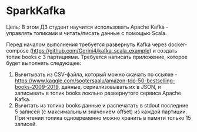 # SparkKafka

Цель:
В этом ДЗ студент научится использовать Apache Kafka - управлять топиками и читать/писать данные с помощью Scala.

Перед началом выполнения требуется развернуть Kafka через docker-compose (https://github.com/Gorini4/kafka_scala_example)
и создать топик books с 3 партициями. Требуется написать приложение, которое будет выполнять следующее:

1) Вычитывать из CSV-файла, который можно скачать по ссылке - https://www.kaggle.com/sootersaalu/amazon-top-50-bestselling-books-2009-2019, данные,
сериализовывать их в JSON, и записывать в топик books локльно развернутого сервиса Apache Kafka.
2) Вычитать из топика books данные и распечатать в stdout последние 5 записей (c максимальным значением offset) из каждой партиции.
При чтении топика одновременно можно хранить в памяти только 15 записей.
